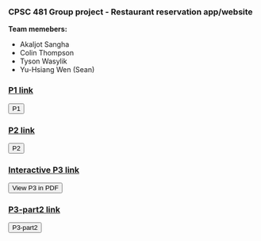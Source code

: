 ### CPSC 481 Group project - Restaurant reservation app/website
**Team memebers:**
* Akaljot Sangha
* Colin Thompson
* Tyson Wasylik
* Yu-Hsiang Wen (Sean)

<script>
  function pdf_click(id) {
    pdf = document.getElementById(id)
    if (pdf.style.display == "none")
      pdf.style.display = "block"
    else
      pdf.style.display = "none"
  }
</script>

### [P1 link](https://seavanas.github.io/CPSC481/team-acts__project_a1.pdf)
<button onclick="pdf_click('p1_pdf')">P1</button>
<embed id='p1_pdf' src='https://seavanas.github.io/CPSC481/team-acts__project_a1.pdf' width='100%' height='700px' style='display:none'>
<br>
### [P2 link](https://seavanas.github.io/CPSC481/p2.pdf)
<button onclick="pdf_click('p2_pdf')">P2</button>
<embed id='p2_pdf' src='https://seavanas.github.io/CPSC481/p2.pdf' type='application/pdf' width='100%' height='700px' style='display:none'>
<br>
### [Interactive P3 link](https://xd.adobe.com/view/50dac97f-0b7b-4b48-6e83-850e25e67140-26eb/?fullscreen&hints=off)
<button onclick="pdf_click('p3_pdf')">View P3 in PDF</button>
<embed id='p3_pdf' src='https://seavanas.github.io/CPSC481/p3.pdf' type='application/pdf' width='100%' height='700px' style='display:none'>

### [P3-part2 link](https://seavanas.github.io/CPSC481/P3-part2.pdf)
<button onclick="pdf_click('P3_part2_pdf')">P3-part2</button>
<embed id='p3_part2_pdf' src='https://seavanas.github.io/CPSC481/P3-part2.pdf' type='application/pdf' width='100%' height='700px' style='display:none'>
